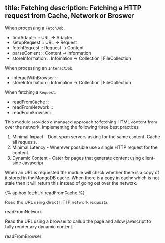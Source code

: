 title: Fetching
description: Fetching a HTTP request from Cache, Network or Broswer 
---

When processing a `FetchJob`.
- findAdapter :: URL -> Adapter
- setupRequest :: URL -> Request
- fetchRequest :: Request -> Content
- parseContent :: Content -> Information
- storeInformation :: Infomation -> Collection | FileCollection

When processing an `InteractJob`.
- interactWithBrowser ::
- storeInformation :: Infomation -> Collection | FileCollection

When fetching a `Request`.
- readFromCache ::
- readFromNetwork ::
- readFromBrowser ::


This module provides a managed approach to fetching HTML content from over the network, implementing the following three best practices
1. Minimal Impact – Dont spam servers asking for the same content. Cache all requests.
2. Minimal Latency - Wherever possible use a single HTTP request for the content.
3. Dynamic Content - Cater for pages that generate content using client-side Javascript. 

When an URL is requested the module will check whether there is a copy of it stored in the MongoDB cache. When there is a copy in cache which is not stale then it will return this instead of going out over the network. 

{% apibox fetchUrl.readFromCache %}

Read the URL using direct HTTP network requests.

readFromNetwork

Read the URL using a browser to callup the page and allow javascript to fully render any dynamic content.

readFromBrowser




